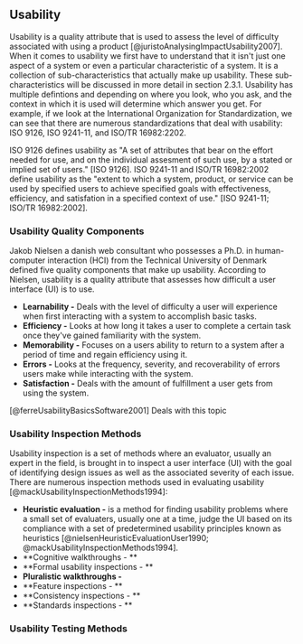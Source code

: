## Usability

Usability is a quality attribute that is used to assess the level of difficulty associated with using a product [@juristoAnalysingImpactUsability2007]. When it comes to usability we first have to understand that it isn't just one aspect of a system or even a particular characteristic of a system. It is a collection of sub-characteristics that actually make up usability. These sub-characteristics will be discussed in more detail in section 2.3.1. Usability has multiple defintions and depending on where you look, who you ask, and the context in which it is used will determine which answer you get. For example, if we look at the International Organization for Standardization, we can see that there are numerous standardizations that deal with usability: ISO 9126, ISO 9241-11, and ISO/TR 16982:2202. 


ISO 9126 defines usability as "A set of attributes that bear on the effort needed for use, and on the individual assesment of such use, by a stated or implied set of users." [ISO 9126]. ISO 9241-11 and ISO/TR 16982:2002 define usability as the "extent to which a system, product, or service can be used by specified users to achieve specified goals with effectiveness, efficiency, and satisfation in a specified context of use." [ISO 9241-11; ISO/TR 16982:2002]. 

### Usability Quality Components

Jakob Nielsen a danish web consultant who possesses a Ph.D. in human-computer interaction (HCI) from the Technical University of Denmark defined five quality components that make up usability. According to Nielsen, usability is a quality attribute that assesses how difficult a user interface (UI) is to use.

- **Learnability -** Deals with the level of difficulty a user will experience when first interacting with a system to accomplish basic tasks. 
- **Efficiency -** Looks at how long it takes a user to complete a certain task once they've gained familiarity with the system.
- **Memorability -** Focuses on a users ability to return to a system after a period of time and regain efficiency using it.
- **Errors -** Looks at the frequency, severity, and recoverability of errors users make while interacting with the system. 
- **Satisfaction -** Deals with the amount of fulfillment a user gets from using the system.

[@ferreUsabilityBasicsSoftware2001] Deals with this topic

### Usability Inspection Methods

Usability inspection is a set of methods where an evaluator, usually an expert in the field, is brought in to inspect a user interface (UI) with the goal of identifying design issues as well as the associated severity of each issue. There are numerous inspection methods used in evaluating usability [@mackUsabilityInspectionMethods1994]:

- **Heuristic evaluation -** is a method for finding usability problems where a small set of evaluaters, usually one at a time, judge the UI based on its compliance with a set of predetermined usability principles known as heuristics [@nielsenHeuristicEvaluationUser1990; @mackUsabilityInspectionMethods1994].
- **Cognitive walkthroughs - **
- **Formal usability inspections - **
- **Pluralistic walkthroughs -**
- **Feature inspections - **
- **Consistency inspections - **
- **Standards inspections - **

### Usability Testing Methods